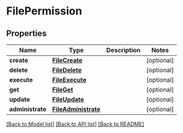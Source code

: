# FilePermission


## Properties
Name | Type | Description | Notes
------------ | ------------- | ------------- | -------------
**create** | [**FileCreate**](FileCreate.md) |  | [optional] 
**delete** | [**FileDelete**](FileDelete.md) |  | [optional] 
**execute** | [**FileExecute**](FileExecute.md) |  | [optional] 
**get** | [**FileGet**](FileGet.md) |  | [optional] 
**update** | [**FileUpdate**](FileUpdate.md) |  | [optional] 
**administrate** | [**FileAdministrate**](FileAdministrate.md) |  | [optional] 

[[Back to Model list]](../README.md#documentation-for-models) [[Back to API list]](../README.md#documentation-for-api-endpoints) [[Back to README]](../README.md)


